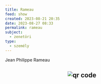 ```yaml
---
title: Rameau
feed: show
created: 2023-08-21 20:35
date: 2023-08-27 08:33
permalink: rameau
subject:
  - zenetöri
type:
  - személy
---
```


Jean Philippe Rameau



## <p style="text-align: center;"><img src="https://chart.googleapis.com/chart?cht=qr&chl=https://notes.andrasdenes.com/rameau&chs=180x180&choe=UTF-8&chld=L|2" alt="qr code"></p>

